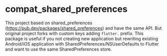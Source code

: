 # compat_shared_preferences

This project based on shared_preferences (https://pub.dev/packages/shared_preferences)
and have the same API.
But original project forks with custom keys adding `flutter.` prefix.
This package is useful if you not creating new application but rewriting
existing Android/iOS application with SharedPreferences/NSUserDefaults
to Flutter and want to use the same SharedPreferences store.